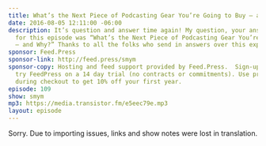```yaml
---
title: What’s the Next Piece of Podcasting Gear You’re Going to Buy — and Why?
date: 2016-08-05 12:11:00 -06:00
description: It’s question and answer time again! My question, your answers. The question
  for this episode was “What’s the Next Piece of Podcasting Gear You’re Going to Buy
  — and Why?” Thanks to all the folks who send in answers over this experiment!
sponsor: Feed.Press
sponsor-link: http://feed.press/smym
sponsor-copy: Hosting and feed support provided by Feed.Press.  Sign-up today and
  try FeedPress on a 14 day trial (no contracts or commitments). Use promo code "smym"
  during checkout to get 10% off your first year.
episode: 109
show: smym
mp3: https://media.transistor.fm/e5eec79e.mp3
layout: episode
---
```


Sorry. Due to importing issues, links and show notes were lost in translation.
